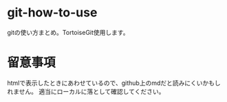 # git-how-to-use
gitの使い方まとめ。TortoiseGit使用します。

# 留意事項
htmlで表示したときにあわせているので、github上のmdだと読みにくいかもしれません。
適当にローカルに落として確認してください。
